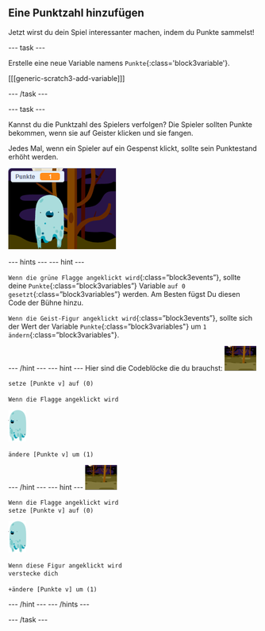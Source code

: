 ## Eine Punktzahl hinzufügen

Jetzt wirst du dein Spiel interessanter machen, indem du Punkte sammelst!

\--- task \---

Erstelle eine neue Variable namens `Punkte`{:class='block3variable'}.

[[[generic-scratch3-add-variable]]]

\--- /task \---

\--- task \---

Kannst du die Punktzahl des Spielers verfolgen? Die Spieler sollten Punkte bekommen, wenn sie auf Geister klicken und sie fangen.

Jedes Mal, wenn ein Spieler auf ein Gespenst klickt, sollte sein Punktestand erhöht werden.

![Punktestand erhöhen](images/ghost-score-test.png)

\--- hints \--- \--- hint \---

`Wenn die grüne Flagge angeklickt wird`{:class=”block3events”}, sollte deine `Punkte`{:class=”block3variables”} Variable `auf 0 gesetzt`{:class=”block3variables”} werden. Am Besten fügst Du diesen Code der Bühne hinzu.

`Wenn die Geist-Figur angeklickt wird`{:class=”block3events”}, sollte sich der Wert der Variable `Punkte`{:class=”block3variables"} um `1 ändern`{:class=”block3variables"}.

\--- /hint \--- \--- hint \--- Hier sind die Codeblöcke die du brauchst: ![Hintergrund-Symbol](images/ghost-backdrop.png)

```blocks3
setze [Punkte v] auf (0)

Wenn die Flagge angeklickt wird
```

![Geist-Figur](images/ghost-sprite.png)

```blocks3
ändere [Punkte v] um (1)
```

\--- /hint \--- \--- hint \--- ![Hintergrund-Symbol](images/ghost-backdrop.png)

```blocks3
Wenn die Flagge angeklickt wird
setze [Punkte v] auf (0)
```

![Geist-Figur](images/ghost-sprite.png)

```blocks3
Wenn diese Figur angeklickt wird
verstecke dich

+ändere [Punkte v] um (1)
```

\--- /hint \--- \--- /hints \---

\--- /task \---